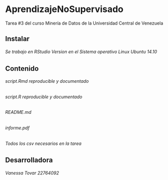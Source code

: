 # AprendizajeNoSupervisado
Tarea #3 del curso Minería de Datos de la Universidad Central de Venezuela

## Instalar
###### Se trabajo en RStudio Version en el Sistema operativo Linux Ubuntu 14.10

## Contenido
######  script.Rmd reproducible y documentado
######  script.R reproducible y documentado
######  README.md 
######  informe.pdf
######  Todos los csv necesarios en la tarea

## Desarrolladora
###### Vanessa Tovar 22764092
